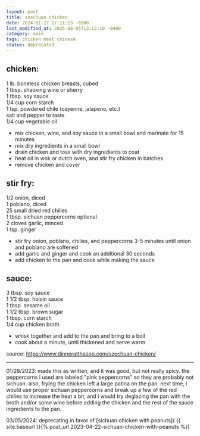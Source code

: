 ```yaml
---
layout: post
title: szechuan chicken
date: 2024-01-27 17:11:13 -0500
last_modified_at: 2025-08-05T13:12:10 -0400
category: main
tags: chicken meat chinese
status: deprecated
---
```


## chicken:

1 lb. boneless chicken breasts, cubed  
1 tbsp. shaoxing wine or sherry  
1 tbsp. soy sauce  
1/4 cup corn starch  
1 tsp. powdered chile (cayenne, jalapeno, etc.)  
salt and pepper to taste  
1/4 cup vegetable oil  
* mix chicken, wine, and soy sauce in a small bowl and marinate for 15 minutes
* mix dry ingredients in a small bowl
* drain chicken and toss with dry ingredients to coat
* heat oil in wok or dutch oven, and stir fry chicken in batches
* remove chicken and cover

## stir fry:

1/2 onion, diced  
1 poblano, diced  
25 small dried red chilies  
1 tbsp. sichuan peppercorns optional  
2 cloves garlic, minced  
1 tsp. ginger  
* stir fry onion, poblano, chilies, and peppercorns 3-5 minutes until onion and
  poblano are softened
* add garlic and ginger and cook an additional 30 seconds
* add chicken to the pan and cook while making the sauce

## sauce:

3 tbsp. soy sauce  
1 1/2 tbsp. hoisin sauce  
1 tbsp. sesame oil  
1 1/2 tbsp. brown sugar  
1 tbsp. corn starch  
1/4 cup chicken broth  
* whisk together and add to the pan and bring to a boil
* cook about a minute, until thickened and serve warm

source: <https://www.dinneratthezoo.com/szechuan-chicken/>

---

01/28/2023: made this as written, and it was good, but not really spicy. the 
peppercorns i used are labeled "pink peppercorns" so they are probably not sichuan.
also, frying the chicken left a large patina on the pan. next time, i would use
proper sichuan peppercorns and break up a few of the red chilies to increase the
heat a bit, and i would try deglazing the pan with the broth and/or some wine
before adding the chicken and the rest of the sauce ingredients to the pan.

03/05/2024: deprecating in favor of [sichuan chicken with peanuts](
{{ site.baseurl }}{% post_url 2023-04-22-sichuan-chicken-with-peanuts %})
